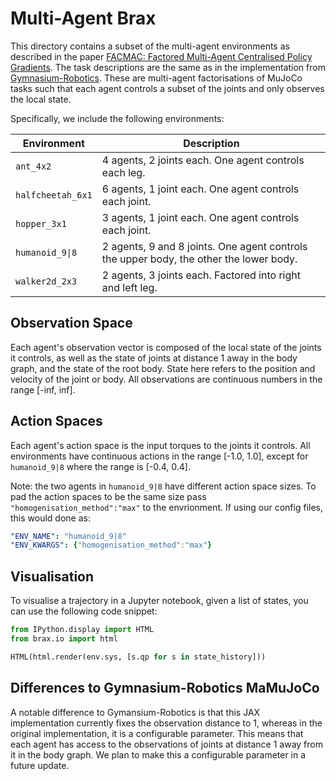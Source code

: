 # Multi-Agent Brax

This directory contains a subset of the multi-agent environments as described in the paper
[FACMAC: Factored Multi-Agent Centralised Policy Gradients](https://arxiv.org/abs/2003.06709).
The task descriptions are the same as in the implementation from [Gymnasium-Robotics](https://robotics.farama.org/envs/MaMuJoCo/).
These are multi-agent factorisations of MuJoCo tasks such that each agent controls a subset of the joints
and only observes the local state. 

Specifically, we include the following environments:

| Environment | Description |
| ----------- | ------------ | 
| `ant_4x2` | 4 agents, 2 joints each. One agent controls each leg. |
| `halfcheetah_6x1` | 6 agents, 1 joint each. One agent controls each joint. |
| `hopper_3x1` | 3 agents, 1 joint each. One agent controls each joint. |
| `humanoid_9\|8` | 2 agents, 9 and 8 joints. One agent controls the upper body, the other the lower body. |
| `walker2d_2x3` | 2 agents, 3 joints each. Factored into right and left leg. |

## Observation Space 
Each agent's observation vector is composed of the local state of the joints it controls, as well as the state of joints at distance 1 away in the body graph, and the state of the root body. State here refers to the position and velocity of the joint or body. All observations are continuous numbers in the range [-inf, inf].

## Action Spaces
Each agent's action space is the input torques to the joints it controls. All environments have continuous actions in the range [-1.0, 1.0], except for `humanoid_9|8` where the range is [-0.4, 0.4].

Note: the two agents in `humanoid_9|8` have different action space sizes. To pad the action spaces to be the same size pass `"homogenisation_method":"max"` to the envrionment. If using our config files, this would done as:
```yaml
"ENV_NAME": "humanoid_9|8" 
"ENV_KWARGS": {"homogenisation_method":"max"}
```


## Visualisation
To visualise a trajectory in a Jupyter notebook, given a list of states, you can use the following code snippet:
```python
from IPython.display import HTML
from brax.io import html

HTML(html.render(env.sys, [s.qp for s in state_history]))
```

## Differences to Gymnasium-Robotics MaMuJoCo
A notable difference to Gymansium-Robotics is that this JAX implementation currently fixes the observation distance to 1, whereas in the original implementation, it is a configurable parameter. This means that each agent has access to the observations of joints at distance 1 away from it in the body graph. We plan to make this a configurable parameter in a future update.
